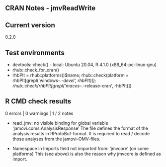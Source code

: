 ## CRAN Notes - jmvReadWrite

## Current version
0.2.0

## Test environments
* devtools::check() - local: Ubuntu 20.04, R 4.1.0 (x86_64-pc-linux-gnu)
* rhub::check_for_cran()
* rhbPlt = rhub::platforms()$name; rhub::check(platform = rhbPlt[grepl('windows-.*-devel', rhbPlt)]); rhub::check(rhbPlt[grepl('macos-.*-release-cran', rhbPlt)])

## R CMD check results
0 errors | 0 warnings | 1 / 2 notes

* read_jmv: no visible binding for global variable ‘jamovi.coms.AnalysisResponse’
  The file defines the format of the analysis results in RProtoBuf-format.
  It is required to read / decode those analyses from the jamovi-OMV-files.
  
* Namespace in Imports field not imported from: ‘jmvcore’ (on some platforms)
  This (see above) is also the reason why jmvcore is defined as import.
